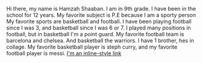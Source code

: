 Hi there, my name is Hamzah Shaaban. I am in 9th grade. I have been in the school for 12 years. My favorite subject is P.E because I am a sporty person
My favorite sports are basketball and football. I have been playing football since I was 3, and basketball since I was 6 or 7. I played many positions in football, but in basketball I'm a point guard. My favorite football team is barcelona and chelsea. And basketball the warriors.
I have 1 brother, hes in collage.
My favorite basketball player is steph curry, and my favorite football player is messi.
[I'm an inline-style link](https://www.youtube.com/watch?v=tRe4yzqT1NE) 

